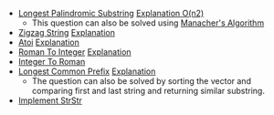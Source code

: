 * [Longest Palindromic Substring](https://www.interviewbit.com/problems/longest-palindromic-substring/)
  [Explanation O(n2)](https://medium.com/@bhprtk/longest-palindromic-substring-a8190fab03ff)
   * This question can also be solved using [Manacher's Algorithm](https://leetcode.com/problems/longest-palindromic-substring/discuss/872849/manachers-algorithm-with-explanation-on-solution-in-c)
* [Zigzag String](https://www.interviewbit.com/problems/zigzag-string/)
  [Explanation](https://leetcode.com/problems/zigzag-conversion/discuss/872940/Very-Simple-C%2B%2B-solution-with-explanation)
* [Atoi](https://www.interviewbit.com/problems/atoi/)
  [Explanation](https://leetcode.com/problems/string-to-integer-atoi/solution/)
* [Roman To Integer](https://www.interviewbit.com/problems/roman-to-integer/)
  [Explanation](https://leetcode.com/problems/roman-to-integer/discuss/886101/very-easy-solution-with-explanation-with-one-loop)
* [Integer To Roman](https://www.interviewbit.com/problems/integer-to-roman/)
* [Longest Common Prefix](https://www.interviewbit.com/problems/longest-common-prefix/)
  [Explanation](https://leetcode.com/problems/longest-common-prefix/solution/)
  *  The question can also be solved by sorting the vector and comparing first and last string and returning similar substring.
* [Implement StrStr](https://www.interviewbit.com/problems/implement-strstr/)
